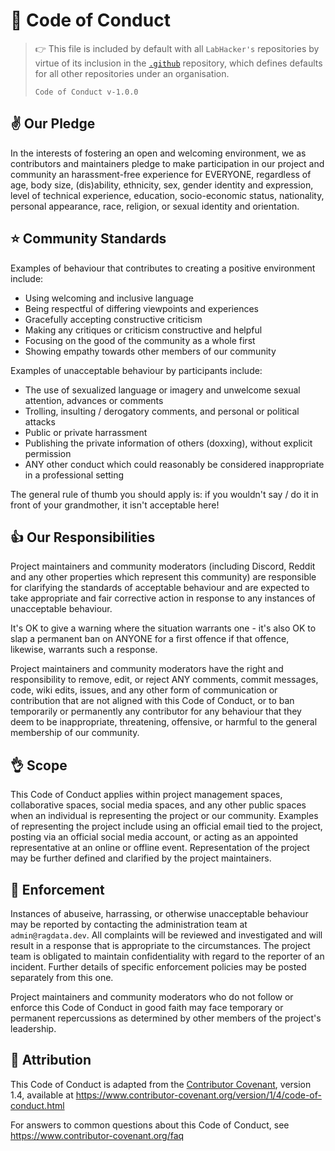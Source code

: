 # 📣 Code of Conduct

> 👉 This file is included by default with all `LabHacker's` repositories by virtue of its inclusion in the [`.github`](https://github.com/ragdata/.github) repository, which defines defaults for all other repositories under an organisation.
>
> `Code of Conduct v-1.0.0`

## ✌️ Our Pledge

In the interests of fostering an open and welcoming environment, we as contributors and maintainers pledge to make participation in our project and community an harassment-free experience for EVERYONE, regardless of age, body size, (dis)ability, ethnicity, sex, gender identity and expression, level of technical experience, education, socio-economic status, nationality, personal appearance, race, religion, or sexual identity and orientation.

## ⭐ Community Standards

Examples of behaviour that contributes to creating a positive environment include:

- Using welcoming and inclusive language
- Being respectful of differing viewpoints and experiences
- Gracefully accepting constructive criticism
- Making any critiques or criticism constructive and helpful
- Focusing on the good of the community as a whole first
- Showing empathy towards other members of our community

Examples of unacceptable behaviour by participants include:

- The use of sexualized language or imagery and unwelcome sexual attention, advances or comments
- Trolling, insulting / derogatory comments, and personal or political attacks
- Public or private harrassment
- Publishing the private information of others (doxxing), without explicit permission
- ANY other conduct which could reasonably be considered inappropriate in a professional setting

The general rule of thumb you should apply is: if you wouldn't say / do it in front of your grandmother, it isn't acceptable here!

## 👍 Our Responsibilities

Project maintainers and community moderators (including Discord, Reddit and any other properties which represent this community) are responsible for clarifying the standards of acceptable behaviour and are expected to take appropriate and fair corrective action in response to any instances of unacceptable behaviour.

It's OK to give a warning where the situation warrants one - it's also OK to slap a permanent ban on ANYONE for a first offence if that offence, likewise, warrants such a response.

Project maintainers and community moderators have the right and responsibility to remove, edit, or reject ANY comments, commit messages, code, wiki edits, issues, and any other form of communication or contribution that are not aligned with this Code of Conduct, or to ban temporarily or permanently any contributor for any behaviour that they deem to be inappropriate, threatening, offensive, or harmful to the general membership of our community.

## 👌 Scope

This Code of Conduct applies within project management spaces, collaborative spaces, social media spaces, and any other public spaces when an individual is representing the project or our community.  Examples of representing the project include using an official email tied to the project, posting via an official social media account, or acting as an appointed representative at an online or offline event.  Representation of the project may be further defined and clarified by the project maintainers.

## 💪 Enforcement

Instances of abuseive, harrassing, or otherwise unacceptable behaviour may be reported by contacting the administration team at `admin@ragdata.dev`.  All complaints will be reviewed and investigated and will result in a response that is appropriate to the circumstances.  The project team is obligated to maintain confidentiality with regard to the reporter of an incident.  Further details of specific enforcement policies may be posted separately from this one.

Project maintainers and community moderators who do not follow or enforce this Code of Conduct in good faith may face temporary or permanent repercussions as determined by other members of the project's leadership.

## 📒 Attribution

This Code of Conduct is adapted from the [Contributor Covenant][homepage], version 1.4, available at <https://www.contributor-covenant.org/version/1/4/code-of-conduct.html>

For answers to common questions about this Code of Conduct, see <https://www.contributor-covenant.org/faq>

[homepage]: https://www.contributor-covenant.org
